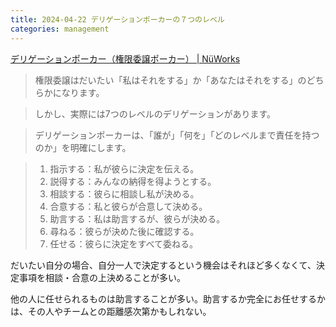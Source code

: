 ```yaml
---
title: 2024-04-22 デリゲーションポーカーの７つのレベル
categories: management
---
```


[デリゲーションポーカー（権限委譲ポーカー） \| NüWorks](https://nuworks.jp/ja/product/del-poker/)

> 権限委譲はだいたい「私はそれをする」か「あなたはそれをする」のどちらかになります。

> しかし、実際には7つのレベルのデリゲーションがあります。

> デリゲーションポーカーは、「誰が」「何を」「どのレベルまで責任を持つのか」を明確にします。

> 1. 指示する：私が彼らに決定を伝える。
> 1. 説得する：みんなの納得を得ようとする。
> 1. 相談する：彼らに相談し私が決める。
> 1. 合意する：私と彼らが合意して決める。
> 1. 助言する：私は助言するが、彼らが決める。
> 1. 尋ねる：彼らが決めた後に確認する。
> 1. 任せる：彼らに決定をすべて委ねる。

だいたい自分の場合、自分一人で決定するという機会はそれほど多くなくて、決定事項を相談・合意の上決めることが多い。

他の人に任せられるものは助言することが多い。助言するか完全にお任せするかは、その人やチームとの距離感次第かもしれない。
